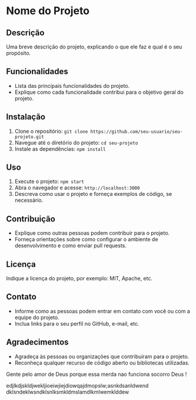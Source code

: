 # Nome do Projeto

## Descrição

Uma breve descrição do projeto, explicando o que ele faz e qual é o seu propósito.

## Funcionalidades

- Lista das principais funcionalidades do projeto.
- Explique como cada funcionalidade contribui para o objetivo geral do projeto.

## Instalação

1. Clone o repositório: `git clone https://github.com/seu-usuario/seu-projeto.git`
2. Navegue até o diretório do projeto: `cd seu-projeto`
3. Instale as dependências: `npm install`

## Uso

1. Execute o projeto: `npm start`
2. Abra o navegador e acesse: `http://localhost:3000`
3. Descreva como usar o projeto e forneça exemplos de código, se necessário.

## Contribuição

- Explique como outras pessoas podem contribuir para o projeto.
- Forneça orientações sobre como configurar o ambiente de desenvolvimento e como enviar pull requests.

## Licença

Indique a licença do projeto, por exemplo: MIT, Apache, etc.

## Contato

- Informe como as pessoas podem entrar em contato com você ou com a equipe do projeto.
- Inclua links para o seu perfil no GitHub, e-mail, etc.

## Agradecimentos

- Agradeça às pessoas ou organizações que contribuíram para o projeto.
- Reconheça qualquer recurso de código aberto ou bibliotecas utilizadas.

Gente pelo amor de Deus porque essa merda nao funciona 
socorro Deus !


edjlkdjskldjwekljioeiwjiejdiowqajdmopslw;asnkdsanldwend
dklsndeklwsndklsnlksmkldmslamdlkmlwemklddew